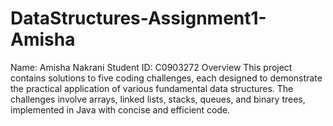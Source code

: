 # DataStructures-Assignment1-Amisha
Name: Amisha Nakrani
Student ID: C0903272
Overview
This project contains solutions to five coding challenges, each designed to demonstrate the practical application of various fundamental data structures. The challenges involve arrays, linked lists, stacks, queues, and binary trees, implemented in Java with concise and efficient code.

